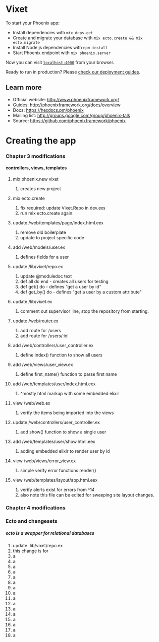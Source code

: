 # Vixet

To start your Phoenix app:

  * Install dependencies with `mix deps.get`
  * Create and migrate your database with `mix ecto.create && mix ecto.migrate`
  * Install Node.js dependencies with `npm install`
  * Start Phoenix endpoint with `mix phoenix.server`

Now you can visit [`localhost:4000`](http://localhost:4000) from your browser.

Ready to run in production? Please [check our deployment guides](http://www.phoenixframework.org/docs/deployment).

## Learn more

  * Official website: http://www.phoenixframework.org/
  * Guides: http://phoenixframework.org/docs/overview
  * Docs: https://hexdocs.pm/phoenix
  * Mailing list: http://groups.google.com/group/phoenix-talk
  * Source: https://github.com/phoenixframework/phoenix

# Creating the app
### Chapter 3 modifications
#### controllers, views, templates

1. mix phoenix.new vixet
    1. creates new project

2. mix ecto.create
    1. fix required: update Vixet.Repo in dev.exs
    2. run mix ecto.create again

3. update /web/templates/page/index.html.eex
    1. remove old boilerplate
    2. update to project specific code

4. add /web/models/user.ex
    1. defines fields for a user

5. update /lib/vixet/repo.ex
    1. update @moduledoc text
    2. def all do end - creates all users for testing
    3. def get() do - defines "get a user by id"
    4. def get_by() do - defines "get a user by a custom attribute"

6. update /lib/vixet.ex
    1. comment out supervisor line, stop the repository from starting.

7. update /web/router.ex
    1. add route for /users
    2. add route for /users/:id

8. add /web/controllers/user_controller.ex
    1. define index() function to show all users

9. add /web/views/user_view.ex
    1. define first_name() function to parse first name

10. add /web/templates/user/index.html.eex
    1. ^mostly html markup with some embedded elixir

11. view /web/web.ex
    1. verify the items being imported into the views

12. update /web/controllers/user_controller.ex
    1. add show() function to show a single user

13. add /web/templates/user/show.html.eex
    1. adding embedded elixir to render user by id  

14. view /web/views/error_view.ex
    1. simple verify error functions render()

15. view /web/templates/layout/app.html.eex
    1. verify alerts exist for errors from ^14
    2. also note this file can be edited for sweeping site layout changes.


### Chapter 4 modifications
### Ecto and changesets
##### ecto is a wrapper for relational databases
1. update: lib/vixet/repo.ex
  2. this change is for
2. a
3. a
4. a
5. a
6. a
7. a
8. a
9. a
10. a
11. a
12. a
13. a
14. a
15. a
16. a
17. a
